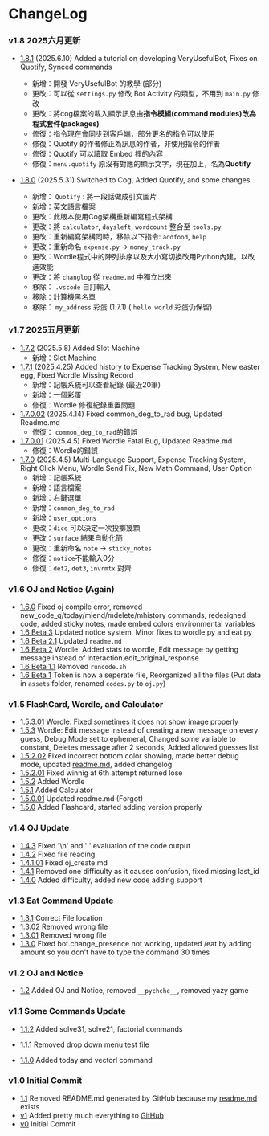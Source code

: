 # ChangeLog

### v1.8 2025六月更新
- [1.8.1]() (2025.6.10) Added a tutorial on developing VeryUsefulBot, Fixes on Quotify, Synced commands
    - 新增：開發 VeryUsefulBot 的教學 (部分)
    - 更改：可以從 `settings.py` 修改 Bot Activity 的類型，不用到 `main.py` 修改
    - 更改：將cog檔案的載入顯示訊息由**指令模組(command modules)**改為**程式套件(packages)**
    - 修復：指令現在會同步到客戶端，部分更名的指令可以使用
    - 修復：Quotify 的作者修正為訊息的作者，非使用指令的作者
    - 修復：Quotify 可以讀取 Embed 裡的內容
    - 修復：`menu.quotify` 原沒有對應的顯示文字，現在加上，名為**Quotify**

- [1.8.0](https://github.com/dfficult/very_useful_bot/releases/tag/v1.8.0) (2025.5.31) Switched to Cog, Added Quotify, and some changes
    - 新增： `Quotify` : 將一段話做成引文圖片
    - 新增：英文語言檔案 
    - 更改：此版本使用Cog架構重新編寫程式架構  
    - 更改：將 `calculator`, `daysleft`, `wordcount` 整合至 `tools.py`
    - 更改：重新編寫架構同時，移除以下指令: `addfood`, `help`
    - 更改：重新命名 `expense.py` -> `money_track.py`
    - 更改：Wordle程式中的陣列排序以及大小寫切換改用Python內建，以改進效能
    - 更改：將 `changlog` 從 `readme.md` 中獨立出來
    - 移除： `.vscode` 自訂輸入
    - 移除：計算機黑名單
    - 移除： `my_address` 彩蛋 (1.7.1) ( `hello world` 彩蛋仍保留)


### v1.7 2025五月更新
- [1.7.2](https://github.com/dfficult/very_useful_bot/commit/690776a64e3a1626e403e800213d740e314c85c4) (2025.5.8) Added Slot Machine
    - 新增：Slot Machine
- [1.7.1](https://github.com/dfficult/very_useful_bot/commit/00c1d9cba497b517cf1feb8ba8ef59868bf5f974) (2025.4.25) Added history to Expense Tracking System, New easter egg, Fixed Wordle Missing Record
    - 新增：記帳系統可以查看紀錄 (最近20筆)
    - 新增：一個彩蛋
    - 修復：Wordle 修復紀錄重置問題
- [1.7.0.02](https://github.com/dfficult/very_useful_bot/commit/61ddf75cf6abfefde6802f8673843e8e07e79efa) (2025.4.14) Fixed common_deg_to_rad bug, Updated Readme.md
    - 修復： `common_deg_to_rad`的錯誤
- [1.7.0.01](https://github.com/dfficult/very_useful_bot/commit/a60013b8a61c26aa785df2b15287c331e3bce235) (2025.4.5) Fixed Wordle Fatal Bug, Updated Readme.md
    - 修復：Wordle的錯誤
- [1.7.0](https://github.com/dfficult/very_useful_bot/commit/dcff8de13117bb927f6a0a1edba376a4f5115d81) (2025.4.5) Multi-Language Support, Expense Tracking System, Right Click Menu, Wordle Send Fix, New Math Command, User Option
    - 新增：記帳系統
    - 新增：語言檔案
    - 新增：右鍵選單
    - 新增：`common_deg_to_rad` 
    - 新增：`user_options`
    - 更改：`dice` 可以決定一次投擲幾顆 
    - 更改：`surface` 結果自動化簡
    - 更改：重新命名 `note` -> `sticky_notes`
    - 修復：`notice`不能輸入0分
    - 修復：`det2`, `det3`, `invrmtx` 對齊
### v1.6 OJ and Notice (Again)
- [1.6.0](https://github.com/dfficult/very_useful_bot/commit/c3912645dc450a1694cf162abf68971de95962ff) Fixed oj compile error, removed new_code_q/today/mlend/mdelete/mhistory commands, redesigned code, added sticky notes, made embed colors environmental variables
- [1.6 Beta 3](https://github.com/dfficult/very_useful_bot/commit/2e903e3d92a82bbf0bd582de5f3acf775ccaf59d) Updated notice system, Minor fixes to wordle.py and eat.py
- [1.6 Beta 2.1](https://github.com/dfficult/very_useful_bot/commit/10ea36ca48434768c5f14187c06a35c87bdb936e) Updated `readme.md`
- [1.6 Beta 2](https://github.com/dfficult/very_useful_bot/commit/00674c1d709546fe6cf40146b8e106ede515b8ff) Wordle: Added stats to wordle, Edit message by getting message instead of interaction.edit_original_response
- [1.6 Beta 1.1](https://github.com/dfficult/very_useful_bot/commit/8847221d368e1cc555501f00d18972904e464c02) Removed `runcode.sh`
- [1.6 Beta 1](https://github.com/dfficult/very_useful_bot/commit/0b451bfbc8d80d88682abdf2cc80a6255d0e7c29) Token is now a seperate file, Reorganized all the files (Put data in `assets` folder, renamed `codes.py` to `oj.py`)

### v1.5 FlashCard, Wordle, and Calculator
- [1.5.3.01](https://github.com/dfficult/very_useful_bot/commit/ebe4429aee3f8b719e3b20cbeb88e701b7b62a43) Wordle: Fixed sometimes it does not show image properly
- [1.5.3](https://github.com/dfficult/very_useful_bot/commit/21a99691a45973f0b107d16f751268cd2f1f1ce4) Wordle: Edit message instead of creating a new message on every guess, Debug Mode set to ephemeral, Changed some variable to constant, Deletes message after 2 seconds, Added allowed guesses list
- [1.5.2.02](https://github.com/dfficult/very_useful_bot/commit/1d2e5f2fe09f9ac37c191c8a4fe95f5ec3d55d16) Fixed incorrect bottom color showing, made better debug mode, updated [readme.md](#very_useful_bot), added changelog
- [1.5.2.01](https://github.com/dfficult/very_useful_bot/commit/251297706200472cac2c86b7f59cd9faca392d73) Fixed winnig at 6th attempt returned lose
- [1.5.2](https://github.com/dfficult/very_useful_bot/commit/f637fd0beaff57ef169b897cebe626f3e623d7ba) Added Wordle
- [1.5.1](https://github.com/dfficult/very_useful_bot/commit/2c266c7dbe273a4024ec436c6f4166b30ca15cd6) Added Calculator
- [1.5.0.01](https://github.com/dfficult/very_useful_bot/commit/4c0967b52e9b8db868673ae6008c1ee8d64f0456) Updated readme.md (Forgot)
- [1.5.0](https://github.com/dfficult/very_useful_bot/commit/3cefe82fe8de5bd4ddfbd8f399121f33c0fe90e0) Added Flashcard, started adding version properly

### v1.4 OJ Update
- [1.4.3](https://github.com/dfficult/very_useful_bot/commit/4afcf33c5d91dc77e4d2224b04974a1692899f78) Fixed '\n' and ' ' evaluation of the code output
- [1.4.2](https://github.com/dfficult/very_useful_bot/commit/2c06455b2d24384ea21aa4472793c95199beed7d) Fixed file reading
- [1.4.1.01](https://github.com/dfficult/very_useful_bot/commit/4d6215d7050412a53413f10570a5ef1cbfac91e3) Fixed oj_create.md
- [1.4.1](https://github.com/dfficult/very_useful_bot/commit/25a511afea089d79ba3e2103b160afe8918a0a1e) Removed one difficulty as it causes confusion, fixed missing last_id
- [1.4.0](https://github.com/dfficult/very_useful_bot/commit/bfc110815fe3ae92b06328262ed4fe301ce2aac9) Added difficulty, added new code adding support

### v1.3 Eat Command Update
- [1.3.1](https://github.com/dfficult/very_useful_bot/commit/88184e013a0a7c9e560f802bbd3d05b9590b1ced) Correct File location
- [1.3.02](https://github.com/dfficult/very_useful_bot/commit/d222ad4f90e52aa012505687a04ae7b51c0c1ed0) Removed wrong file
- [1.3.01](https://github.com/dfficult/very_useful_bot/commit/ee4710d136803f2c6a9df2153f0519588816ae2f) Removed wrong file
- [1.3.0](https://github.com/dfficult/very_useful_bot/commit/5289ac19a157eb6867fb0887963b92e6b86d6478) Fixed bot.change_presence not working, 
updated /eat by adding amount so you don't have to type the command 30 times

### v1.2 OJ and Notice
- [1.2](https://github.com/dfficult/very_useful_bot/commit/4608b547e9dd04fb66aa9e74a523c95d7570c00a) Added OJ and Notice, removed `__pychche__`, removed yazy game

### v1.1 Some Commands Update

- [1.1.2](https://github.com/dfficult/very_useful_bot/commit/46ff362da81c198268b4db6defacbdab017cb199) Added solve31, solve21, factorial commands

- [1.1.1](https://github.com/dfficult/very_useful_bot/commit/dade39e5ea98ed2254146d5044f303392aa9f37e) Removed drop down menu test file

- [1.1.0](https://github.com/dfficult/very_useful_bot/commit/0c3f8782435a7c9118399b1b6c6a8a254f56eada) Added today and vectorl command

### v1.0 Initial Commit
- [1.1](https://github.com/dfficult/very_useful_bot/commit/fd4d1b2cea2580cf75ce1eb9576a25a0e0b01ef0) Removed README.md generated by GitHub because my [readme.md](#very_useful_bot) exists
- [v1](https://github.com/dfficult/very_useful_bot/commit/58cbbdc727c8fb132622094c79042119ebf32742#diff-5a831ea67cf5cf8703b0de46901ab25bd191f56b320053be9332d9a3b0d01d15) Added pretty much everything to [GitHub](https://github.com/dfficult/very_useful_bot)
- [v0](https://github.com/dfficult/very_useful_bot/commit/853c6eb2668d09d40497a7cfc83d37ae593354f5) Initial Commit